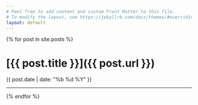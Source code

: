 ```yaml
---
# Feel free to add content and custom Front Matter to this file.
# To modify the layout, see https://jekyllrb.com/docs/themes/#overriding-theme-defaults
layout: default
---
```


{% for post in site.posts %}
# [{{ post.title }}]({{ post.url }})
{{ post.date | date: "%b %d %Y" }}

---
{% endfor %}
